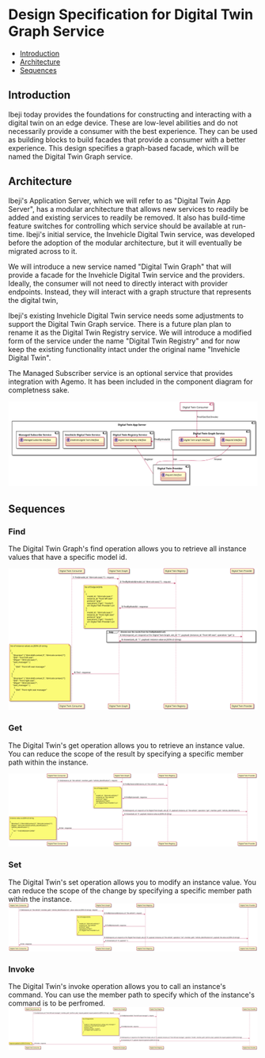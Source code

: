 # Design Specification for Digital Twin Graph Service

- [Introduction](#introduction)
- [Architecture](#architecture)
- [Sequences](#sequences)

## <a name="introduction">Introduction</a>



Ibeji today provides the foundations for constructing and interacting with a digital twin on an edge device. These are low-level abilities and do not necessarily
provide a consumer with the best experience. They can be used as building blocks to build facades that provide a consumer with a better experience. This design
specifies a graph-based facade, which will be named the Digital Twin Graph service.

## <a name="architecture">Architecture</a>

Ibeji's Application Server, which we will refer to as "Digital Twin App Server", has a modular architecture that allows new services to readily be added and existing
services to readily be removed. It also has build-time feature switches for controlling which service should be available at run-time. Ibeji's initial service, the
Invehicle Digital Twin service, was developed before the adoption of the modular architecture, but it will eventually be migrated across to it.

We will introduce a new service named "Digital Twin Graph" that will provide a facade for the Invehicle Digital Twin service and the providers. Ideally, the consumer
will not need to directly interact with provider endpoints. Instead, they will interact with a graph structure that represents the digital twin,

Ibeji's existing Invehicle Digital Twin service needs some adjustments to support the Digital Twin Graph service. There is a future plan plan to rename it as the
Digital Twin Registry service. We will introduce a modified form of the service under the name "Digital Twin Registry" and for now keep the existing functionality
intact under the original name "Invehicle Digital Twin".

The Managed Subscriber service is an optional service that provides integration with Agemo. It has been included in the component diagram for completness sake.

![Component Diagram](diagrams/digital_twin_graph_component.svg)

## <a name="sequences">Sequences</a>

### Find

The Digital Twin Graph's find operation allows you to retrieve all instance values that have a specific model id.

![Find Sequence Diagram Diagram](diagrams/find_sequence.svg)

### Get

The Digital Twin's get operation allows you to retrieve an instance value. You can reduce the scope of the result by specifying a specific member path within the instance.

![Get Sequence Diagram](diagrams/get_sequence.svg)

### Set

The Digital Twin's set operation allows you to modify an instance value. You can reduce the scope of the change by specifying a specific member path within the instance.
![Get Sequence Diagram](diagrams/set_sequence.svg)

### Invoke

The Digital Twin's invoke operation allows you to call an instance's command. You can use the member path to specify which of the instance's command is to be perfromed.
![Invoke Sequence Diagram](diagrams/invoke_sequence.svg)
